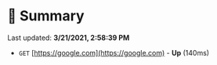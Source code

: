 # 📖 Summary
Last updated: **3/21/2021, 2:58:39 PM**

- `GET` [https://google.com](https://google.com) - **Up** (140ms)

